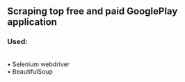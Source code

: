<h2>Scraping top free and paid GooglePlay application</h3>

<h3><b>Used:</b></h3>
<br>&bull; Selenium webdriver
<br>&bull; BeautifulSoup
